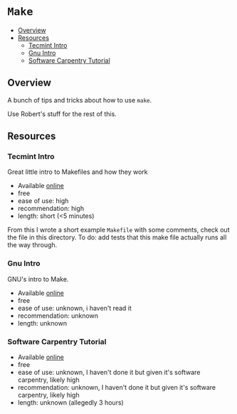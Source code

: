 # `Make`

<!-- MarkdownTOC autolink="true" autoanchor="true" markdown_preview="github" -->

- [Overview](#overview)
- [Resources](#resources)
	- [Tecmint Intro](#tecmint-intro)
	- [Gnu Intro](#gnu-intro)
	- [Software Carpentry Tutorial](#software-carpentry-tutorial)

<!-- /MarkdownTOC -->

<a id="overview"></a>
## Overview

A bunch of tips and tricks about how to use `make`. 

Use Robert's stuff for the rest of this.

<a id="resources"></a>
## Resources

<a id="tecmint-intro"></a>
### Tecmint Intro

Great little intro to Makefiles and how they work

- Available [online](https://www.tecmint.com/a-brief-introduction-to-makefiles-in-open-source-software-development-with-gnu-make/)
- free
- ease of use: high
- recommendation: high
- length: short (<5 minutes)

From this I wrote a short example `Makefile` with some comments, check out the file in this directory. To do: add tests that this make file actually runs all the way through.

<a id="gnu-intro"></a>
### Gnu Intro

GNU's intro to Make.

- Available [online](https://www.gnu.org/software/make/manual/html_node/Introduction.html)
- free
- ease of use: unknown, i haven't read it
- recommendation: unknown
- length: unknown

<a id="software-carpentry-tutorial"></a>
### Software Carpentry Tutorial

- Available [online](https://swcarpentry.github.io/make-novice/)
- free
- ease of use: unknown, I haven't done it but given it's software carpentry, likely high
- recommendation: unknown, I haven't done it but given it's software carpentry, likely high
- length: unknown (allegedly 3 hours)